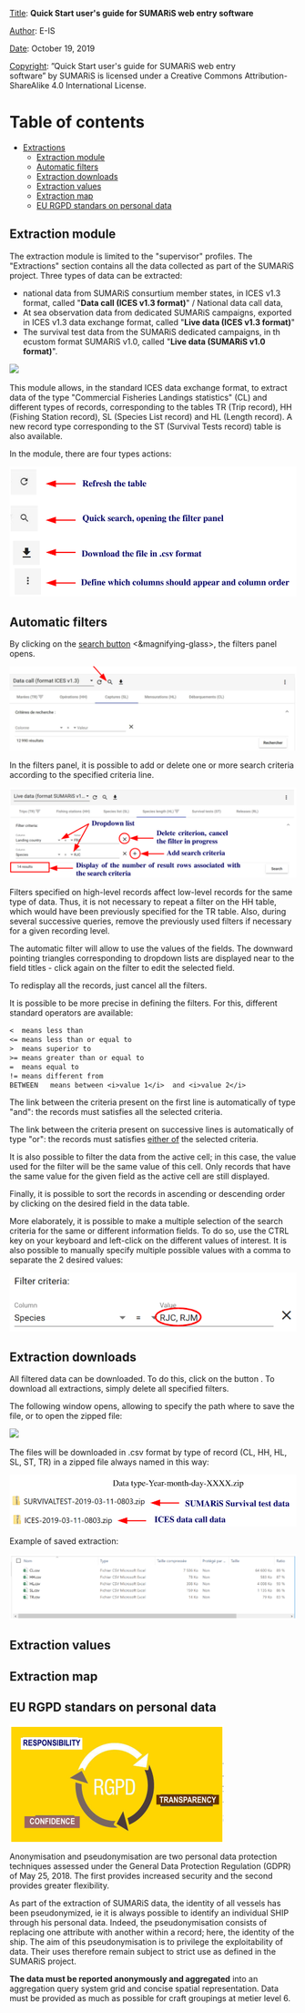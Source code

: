 <u>Title</u>:	 <b>Quick Start user's guide for SUMARiS web entry software</b> 

<u>Author</u>: E-IS	

<u>Date</u>:	October 19, 2019 

<u>Copyright</u>: ”Quick Start user's guide for SUMARiS web entry software” by SUMARiS is licensed under a Creative Commons Attribution-ShareAlike 4.0 International License.

# Table of contents

 - [Extractions]()
    * [Extraction module]()
    * [Automatic filters]()
    * [Extraction downloads]()
    * [Extraction values]()
    * [Extraction map]()
    * [EU RGPD standars on personal data]()

## Extraction module

The extraction module is limited to the "supervisor" profiles.
The "Extractions" section contains all the data collected as part of the SUMARiS project. Three types of data can be extracted:
- national data from SUMARiS consurtium member states, in ICES v1.3 format, called "<b>Data call (ICES v1.3 format)</b>" / National data call data,
- At sea observation data from dedicated SUMARiS campaigns, exported in ICES v1.3 data exchange format, called "<b>Live data (ICES v1.3 format)</b>"
- The  survival test data from the SUMARiS dedicated campaigns, in th ecustom format SUMARiS v1.0, called "<b>Live data (SUMARiS v1.0 format)</b>". 

![](./xxx.png)

This   module   allows,   in   the   standard   ICES   data   exchange   format,   to   extract   data   of   the   type "Commercial Fisheries Landings statistics" (CL) and different types of records, corresponding to
the tables TR (Trip record), HH (Fishing Station record), SL (Species List record) and HL (Length record). A new record type corresponding to the ST (Survival Tests record) table is also available.

In the module, there are four types actions:

![](./action-button.png)

## Automatic filters

By clicking on the <u>search button</u> <&magnifying-glass>, the filters panel opens.

![](./search-button.png)

In the filters panel, it is possible to add or delete one or more search criteria according to the specified criteria line.

![](./filters.png)

Filters specified on high-level records affect low-level records for the same type of data. Thus, it is not necessary to repeat a filter on the HH table, which would have been previously specified for the
TR table. Also, during several successive queries, remove the previously used filters if necessary for a given recording level.

The automatic filter will allow to use the values  of the fields. The downward pointing triangles corresponding to dropdown lists are displayed near to the field titles - click again on the filter to edit
the selected field.

To redisplay all the records, just cancel all the filters.

It is possible to be more precise in defining the filters. For this, different standard operators are
available:

    <  means less than
    <= means less than or equal to
    >  means superior to
    >= means greater than or equal to
    =  means equal to
    != means different from
    BETWEEN   means between <i>value 1</i>  and <i>value 2</i> 

The link between the criteria present on the first line is automatically of type "and": the records
must satisfies all the selected criteria.

The link between the criteria present on successive lines is automatically of type "or": the records
must satisfies <u>either of</u> the selected criteria.

It is also possible to filter the data from the active cell; in this case, the value used for the filter will
be the same value of this cell. Only records that have the same value for the given field as the active
cell are still displayed.

Finally, it is possible to sort the records in ascending or descending order by clicking on the desired
field in the data table.

More elaborately, it is possible to make a multiple selection of the search criteria for the same or
different information fields. To do so, use the CTRL key on your keyboard and left-click on the
different values of interest. It is also possible to manually specify multiple possible values with a
comma to separate the 2 desired values:

![](./filter-criteria.png)

## Extraction downloads

All filtered data can be downloaded. To do this, click on the button          .
To download all extractions, simply delete all specified filters.

The following window opens, allowing to specify the path where to save the file, or to open the
zipped file:

![](./download.png)

The files will be downloaded in .csv format by type of record (CL, HH, HL, SL, ST, TR) in a
zipped file always named in this way:

![](./save-zip.png)

Example of saved extraction:

![](./save-extraction.png)



## Extraction values


## Extraction map


## EU RGPD standars on personal data

![](./rgpd.png)

Anonymisation   and   pseudonymisation   are   two   personal   data
protection techniques assessed under the General Data Protection
Regulation (GDPR) of May 25, 2018. The first provides increased
security and the second provides greater flexibility.

As   part   of   the   extraction   of   SUMARiS   data,   the   identity  of   all
vessels has been pseudonymized, ie it is always possible to identify an individual SHIP through his
personal data. Indeed, the pseudonymisation consists of replacing one attribute with another within
a   record;   here,   the   identity  of   the   ship.  The   aim   of   this   pseudonymisation   is  to   privilege   the
exploitability of data. Their uses therefore remain subject to strict use as defined in the SUMARiS
project.

<b>The data must be reported anonymously and aggregated</b> into an aggregation query system grid
and concise spatial representation. Data must be provided as much as possible for craft groupings at
metier level 6. 
